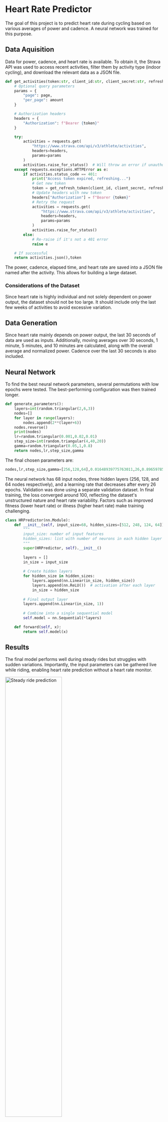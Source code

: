 # Heart Rate Predictor
The goal of this project is to predict heart rate during cycling based on various averages of power and cadence. A neural network was trained for this purpose.

## Data Aquisition
Data for power, cadence, and heart rate is available. To obtain it, the Strava API was used to access recent activities, filter them by activity type (indoor cycling), and download the relevant data as a JSON file.
```python
def get_activities(token:str, client_id:str, client_secret:str, refresh_token:str,amount:int,page:int):
    # Optional query parameters
    params = {
        "page": page,
        "per_page": amount
    }

    # Authorization headers
    headers = {
        "Authorization": f"Bearer {token}"
    }

    try:
        activities = requests.get(
            "https://www.strava.com/api/v3/athlete/activities",
            headers=headers,
            params=params
        )
        activities.raise_for_status()  # Will throw an error if unauthorized (401)
    except requests.exceptions.HTTPError as e:
        if activities.status_code == 401:
            print("Access token expired, refreshing...")
            # Get new token
            token = get_refresh_token(client_id, client_secret, refresh_token)
            # Update headers with new token
            headers["Authorization"] = f"Bearer {token}"
            # Retry the request
            activities = requests.get(
                "https://www.strava.com/api/v3/athlete/activities",
                headers=headers,
                params=params
            )
            activities.raise_for_status()
        else:
            # Re-raise if it's not a 401 error
            raise e

    # If successful
    return activities.json(),token
```
The power, cadence, elapsed time, and heart rate are saved into a JSON file named after the activity. This allows for building a large dataset.
### Considerations of the Dataset
Since heart rate is highly individual and not solely dependent on power output, the dataset should not be too large. It should include only the last few weeks of activities to avoid excessive variation.

## Data Generation
Since heart rate mainly depends on power output, the last 30 seconds of data are used as inputs. Additionally, moving averages over 30 seconds, 1 minute, 5 minutes, and 10 minutes are calculated, along with the overall average and normalized power. Cadence over the last 30 seconds is also included.

## Neural Network
To find the best neural network parameters, several permutations with low epochs were tested. The best-performing configuration was then trained longer.
```python
def generate_parameters():
    layers=int(random.triangular(2,6,3))
    nodes=[]
    for layer in range(layers):
        nodes.append(2**(layer+6))
    nodes.reverse()
    print(nodes)
    lr=random.triangular(0.001,0.02,0.01)
    step_size=int(random.triangular(4,40,20))
    gamma=random.triangular(0.05,1,0.8)
    return nodes,lr,step_size,gamma
```
The final chosen parameters are:
```python
nodes,lr,step_size,gamma=[256,128,64],0.01648939775763011,26,0.896597855185665
```
The neural network has 68 input nodes, three hidden layers (256, 128, and 64 nodes respectively), and a learning rate that decreases after every 26 epochs.
Validation was done using a separate validation dataset. In final training, the loss converged around 100, reflecting the dataset's unstructured nature and heart rate variability. Factors such as improved fitness (lower heart rate) or illness (higher heart rate) make training challenging. 
```python
class HRPredictor(nn.Module):
    def __init__(self, input_size=68, hidden_sizes=[512, 248, 124, 64]):
        """
        input_size: number of input features
        hidden_sizes: list with number of neurons in each hidden layer
        """
        super(HRPredictor, self).__init__()
        
        layers = []
        in_size = input_size
        
        # Create hidden layers
        for hidden_size in hidden_sizes:
            layers.append(nn.Linear(in_size, hidden_size))
            layers.append(nn.ReLU())  # activation after each layer
            in_size = hidden_size
        
        # Final output layer
        layers.append(nn.Linear(in_size, 1))
        
        # Combine into a single sequential model
        self.model = nn.Sequential(*layers)

    def forward(self, x):
        return self.model(x)
```
## Results
The final model performs well during steady rides but struggles with sudden variations. Importantly, the input parameters can be gathered live while riding, enabling heart rate prediction without a heart rate monitor.

<img src="https://github.com/user-attachments/assets/9f458989-1138-450f-a3f5-ee7649567131" alt="Steady ride prediction" style="width:60%" />

The diagram above shows a relatively steady ride. Although the predicted heart rate is slightly lower, it still captures the general trend.

<img src="https://github.com/user-attachments/assets/8009f4d6-b1b3-4f34-947b-e05538de4a38" alt="High-intensity prediction" style="width:60%" />

This training session had more variation. While the model predicts the initial heart rate well, it struggles during high-intensity sections, likely due to a lack of high-intensity data.

<img src="https://github.com/user-attachments/assets/1c9908e0-f5f3-42c2-9499-6a5a1c2dc558" alt="Offset prediction" style="width:60%" />

Here, the model captures the heart rate trend well but shows a constant offset. This likely results from the model being trained on activities with generally lower heart rates.
## Futrure Work
The next step is real-time use during cycling. Power and cadence data can be collected via Bluetooth to predict heart rate without a sensor. Although not perfectly accurate, the prediction is still a valuable alternative to having no heart rate data at all. 
